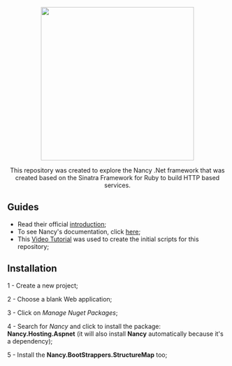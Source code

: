 <p align="center">
  <img src="https://github.com/jvlessa/NancyFx--Case-Study/blob/master/images/logo.jpg" width="350">
</p>

<p align="center">This repository was created to explore the Nancy .Net framework that was created based on the Sinatra Framework for Ruby to build HTTP based services.</b></p>

## Guides
* Read their official [introduction](https://github.com/NancyFx/Nancy/blob/master/README.md);
* To see Nancy's documentation, click [here](https://github.com/NancyFx/Nancy/wiki/Documentation);
* This [Video Tutorial](https://www.youtube.com/watch?v=SJm7chCfaDs) was used to create the initial scripts for this repository;

## Installation
1 - Create a new project;

2 - Choose a blank Web application;

3 - Click on *Manage Nuget Packages*;

4 - Search for *Nancy* and click to install the package: **Nancy.Hosting.Aspnet** (it will also install **Nancy** automatically because it's a dependency);

5 - Install the **Nancy.BootStrappers.StructureMap** too;
